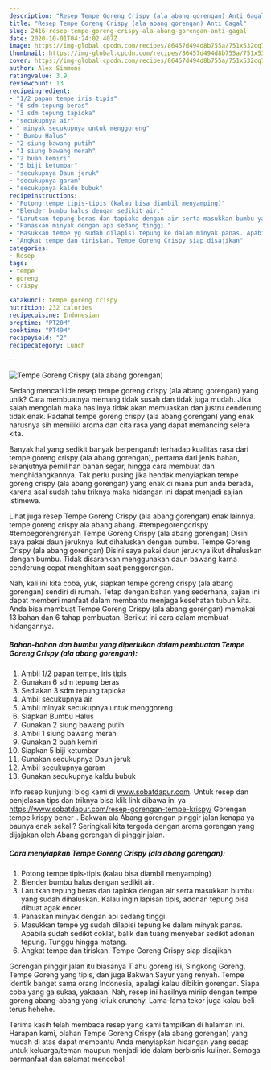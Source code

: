 ```yaml
---
description: "Resep Tempe Goreng Crispy (ala abang gorengan) Anti Gagal"
title: "Resep Tempe Goreng Crispy (ala abang gorengan) Anti Gagal"
slug: 2416-resep-tempe-goreng-crispy-ala-abang-gorengan-anti-gagal
date: 2020-10-01T04:24:02.407Z
image: https://img-global.cpcdn.com/recipes/86457d494d8b755a/751x532cq70/tempe-goreng-crispy-ala-abang-gorengan-foto-resep-utama.jpg
thumbnail: https://img-global.cpcdn.com/recipes/86457d494d8b755a/751x532cq70/tempe-goreng-crispy-ala-abang-gorengan-foto-resep-utama.jpg
cover: https://img-global.cpcdn.com/recipes/86457d494d8b755a/751x532cq70/tempe-goreng-crispy-ala-abang-gorengan-foto-resep-utama.jpg
author: Alex Simmons
ratingvalue: 3.9
reviewcount: 13
recipeingredient:
- "1/2 papan tempe iris tipis"
- "6 sdm tepung beras"
- "3 sdm tepung tapioka"
- "secukupnya air"
- " minyak secukupnya untuk menggoreng"
- " Bumbu Halus"
- "2 siung bawang putih"
- "1 siung bawang merah"
- "2 buah kemiri"
- "5 biji ketumbar"
- "secukupnya Daun jeruk"
- "secukupnya garam"
- "secukupnya kaldu bubuk"
recipeinstructions:
- "Potong tempe tipis-tipis (kalau bisa diambil menyamping)"
- "Blender bumbu halus dengan sedikit air."
- "Larutkan tepung beras dan tapioka dengan air serta masukkan bumbu yang sudah dihaluskan. Kalau ingin lapisan tipis, adonan tepung bisa dibuat agak encer."
- "Panaskan minyak dengan api sedang tinggi."
- "Masukkan tempe yg sudah dilapisi tepung ke dalam minyak panas. Apabila sudah sedikit coklat, balik dan tuang menyebar sedikit adonan tepung. Tunggu hingga matang."
- "Angkat tempe dan tiriskan. Tempe Goreng Crispy siap disajikan"
categories:
- Resep
tags:
- tempe
- goreng
- crispy

katakunci: tempe goreng crispy 
nutrition: 232 calories
recipecuisine: Indonesian
preptime: "PT20M"
cooktime: "PT49M"
recipeyield: "2"
recipecategory: Lunch

---
```



![Tempe Goreng Crispy (ala abang gorengan)](https://img-global.cpcdn.com/recipes/86457d494d8b755a/751x532cq70/tempe-goreng-crispy-ala-abang-gorengan-foto-resep-utama.jpg)

Sedang mencari ide resep tempe goreng crispy (ala abang gorengan) yang unik? Cara membuatnya memang tidak susah dan tidak juga mudah. Jika salah mengolah maka hasilnya tidak akan memuaskan dan justru cenderung tidak enak. Padahal tempe goreng crispy (ala abang gorengan) yang enak harusnya sih memiliki aroma dan cita rasa yang dapat memancing selera kita.

Banyak hal yang sedikit banyak berpengaruh terhadap kualitas rasa dari tempe goreng crispy (ala abang gorengan), pertama dari jenis bahan, selanjutnya pemilihan bahan segar, hingga cara membuat dan menghidangkannya. Tak perlu pusing jika hendak menyiapkan tempe goreng crispy (ala abang gorengan) yang enak di mana pun anda berada, karena asal sudah tahu triknya maka hidangan ini dapat menjadi sajian istimewa.

Lihat juga resep Tempe Goreng Crispy (ala abang gorengan) enak lainnya. tempe goreng crispy ala abang abang. #tempegorengcrispy #tempegorengrenyah Tempe Goreng Crispy (ala abang gorengan) Disini saya pakai daun jeruknya ikut dihaluskan dengan bumbu. Tempe Goreng Crispy (ala abang gorengan) Disini saya pakai daun jeruknya ikut dihaluskan dengan bumbu. Tidak disarankan menggunakan daun bawang karna cenderung cepat menghitam saat penggorengan.


Nah, kali ini kita coba, yuk, siapkan tempe goreng crispy (ala abang gorengan) sendiri di rumah. Tetap dengan bahan yang sederhana, sajian ini dapat memberi manfaat dalam membantu menjaga kesehatan tubuh kita. Anda bisa membuat Tempe Goreng Crispy (ala abang gorengan) memakai 13 bahan dan 6 tahap pembuatan. Berikut ini cara dalam membuat hidangannya.

<!--inarticleads1-->

##### Bahan-bahan dan bumbu yang diperlukan dalam pembuatan Tempe Goreng Crispy (ala abang gorengan):

1. Ambil 1/2 papan tempe, iris tipis
1. Gunakan 6 sdm tepung beras
1. Sediakan 3 sdm tepung tapioka
1. Ambil secukupnya air
1. Ambil  minyak secukupnya untuk menggoreng
1. Siapkan  Bumbu Halus
1. Gunakan 2 siung bawang putih
1. Ambil 1 siung bawang merah
1. Gunakan 2 buah kemiri
1. Siapkan 5 biji ketumbar
1. Gunakan secukupnya Daun jeruk
1. Ambil secukupnya garam
1. Gunakan secukupnya kaldu bubuk


Info resep kunjungi blog kami di www.sobatdapur.com. Untuk resep dan penjelasan tips dan triknya bisa klik link dibawa ini ya https://www.sobatdapur.com/resep-gorengan-tempe-krispy/ Gorengan tempe krispy bener-. Bakwan ala Abang gorengan pinggir jalan kenapa ya baunya enak sekali? Seringkali kita tergoda dengan aroma gorengan yang dijajakan oleh Abang gorengan di pinggir jalan. 

<!--inarticleads2-->

##### Cara menyiapkan Tempe Goreng Crispy (ala abang gorengan):

1. Potong tempe tipis-tipis (kalau bisa diambil menyamping)
1. Blender bumbu halus dengan sedikit air.
1. Larutkan tepung beras dan tapioka dengan air serta masukkan bumbu yang sudah dihaluskan. Kalau ingin lapisan tipis, adonan tepung bisa dibuat agak encer.
1. Panaskan minyak dengan api sedang tinggi.
1. Masukkan tempe yg sudah dilapisi tepung ke dalam minyak panas. Apabila sudah sedikit coklat, balik dan tuang menyebar sedikit adonan tepung. Tunggu hingga matang.
1. Angkat tempe dan tiriskan. Tempe Goreng Crispy siap disajikan


Gorengan pinggir jalan itu biasanya T ahu goreng isi, Singkong Goreng, Tempe Goreng yang tipis, dan juga Bakwan Sayur yang renyah. Tempe identik banget sama orang Indonesia, apalagi kalau dibikin gorengan. Siapa coba yang ga sukaa, yakaaan. Nah, resep ini hasilnya miriip dengan tempe goreng abang-abang yang kriuk crunchy. Lama-lama tekor juga kalau beli terus hehehe. 

Terima kasih telah membaca resep yang kami tampilkan di halaman ini. Harapan kami, olahan Tempe Goreng Crispy (ala abang gorengan) yang mudah di atas dapat membantu Anda menyiapkan hidangan yang sedap untuk keluarga/teman maupun menjadi ide dalam berbisnis kuliner. Semoga bermanfaat dan selamat mencoba!
